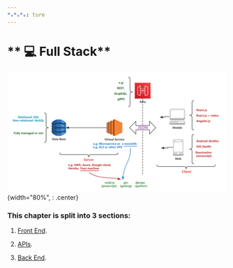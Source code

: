 ```yaml
---
ᴴₒᴴₒᴴₒ: ture
---
```


# ** 💻 Full Stack**

![full](./full.png){width="80%", : .center}

### **This chapter is split into 3 sections:**

1. [Front End](Frontend/README.md).

2. [APIs](API/README.md).

3. [Back End](Backend/README.md).